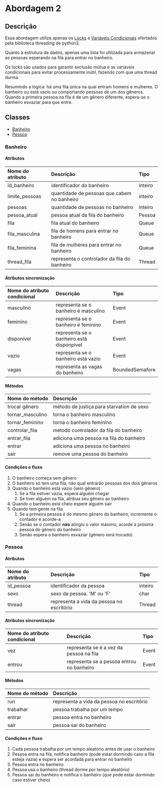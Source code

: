 # Abordagem 2

## Descrição

Essa abordagem utiliza apenas os [Locks](https://docs.python.org/3/library/threading.html#lock-objects) e [Variáveis Condicionais](https://docs.python.org/3/library/threading.html#condition-objects) ofertados pela biblioteca threading de python3.

Quanto à estrutura de dados, apenas uma lista foi utilizada para armazenar as pessoas esperando na fila para entrar no banheiro.

Os locks são usados para garantir exclusão mútua e as variáveis condicionais para evitar processamente inútil, fazendo com que uma thread durma.

Resumindo a lógica: há uma fila única na qual entram homens e mulheres. O banheiro ou está vazio ou comportando pessoas de um dos gêneros. Quando a primeira pessoa na fila é de um gênero diferente, espera-se o banheiro esvaziar para que entre.

## Classes

* [Banheiro](#banheiro)
* [Pessoa](#pessoa)

### Banheiro

#### Atributos

| Nome do atributo | Descrição | Tipo |
| :--- | :--- | :--- |
| id\_banheiro | identificador do banheiro | inteiro |
| limite\_pessoas | quantidade de pessoas que cabem no banheiro | inteiro |
| pessoas | quantidade de pessoas no banheiro | inteiro |
| pessoa\_atual | pessoa atual da fila do banheiro | Pessoa |
| fila | fila atual do banheiro | Queue |
| fila\_masculina | fila de homens para entrar no banheiro | Queue |
| fila\_feminina | fila de mulheres para entrar no banheiro | Queue |
| thread\_fila | representa o controlador da fila do banheiro | Thread |

#### Atributos sincronização

| Nome do atributo condicional | Descrição | Tipo |
| :--- | :--- | :--- |
| masculino | representa se o banheiro é masculino | Event |
| feminino | representa se o banheiro é feminino | Event |
| disponível | representa se o banheiro está disponpivel | Event |
| vazio | representa se o banheiro está vazio | Event |
| vagas | representa as vagas do banheiro | BoundedSemafore |

#### Métodos

| Nome do método | Descrição |
| :--- | :--- |
| trocar gênero | método de justiça para starvation de sexo |
| tornar\_masculino | torna o banheiro masculino |
| tornar\_feminino | torna o banheiro feminino |
| controlar\_fila | método controlador da fila do banheiro |
| entrar\_fila | adiciona uma pessoa na fila do banheiro |
| entrar | adiciona uma pessoa no banheiro |
| sair | remove uma pessoa do banheiro |

#### Condições e fluxo

1. O banheiro começa sem gênero
2. O banheiro só tem uma fila, não qual entrarão pessoas dos dois gêneros
3. Quando o banheiro está vazio \(sem gênero\)
   1. Se a fila estiver vazia, espera alguém chegar
   2. Se tiver alguém na fila, atribua seu gênero ao banheiro
4. Quando o banheiro está cheio espere alguém sair
5. Quando tem gente na fila
   1. Se a primeira pessoa é do mesmo gênero do banheiro, incremente o contador e acorde-a
   2. Senão se o contador **não** atingiu o valor máximo, acorde a próxima pessoa do gênero do banheiro
   3. Senão espera o banheiro esvaziar \(gênero será trocado\)

### Pessoa

#### Atributos

| Nome do atributo | Descrição | Tipo |
| :--- | :--- | :--- |
| id\_pessoa | identificador da pessoa | inteiro |
| sexo | sexo da pessoa. 'M' ou 'F' | char |
| thread | representa a vida da pessoa no escritório | Thread |

#### Atributos sincronização

| Nome do atributo condicional | Descrição | Tipo |
| :--- | :--- | :--- |
| vez | representa se é a vez da pessoa na fila | Event |
| entrou | representa se a pessoa entrou no banheiro | Event |

#### Métodos

| Nome do método | Descrição |
| :--- | :--- |
| run | representa a vida da pessoa no escritório |
| trabalhar | pessoa trabalha por um tempo |
| entrar | pessoa entra no banheiro |
| sair | pessoa sai do banheiro |

#### Condições e fluxo

1. Cada pessoa trabalha por um tempo aleatório antes de usar o banheiro
2. Pessoa entra na fila, notifica banheiro \(pode estar dormindo caso a fila esteja vazia\) e espera ser acordada para entrar no banheiro
3. Pessoa entra no banheiro
4. Pessoa usa o banheiro \(thread dorme por tempo aleatório\)
5. Pessoa sai do banheiro e notifica o banheiro \(que pode estar dormindo caso estiver cheio\)



